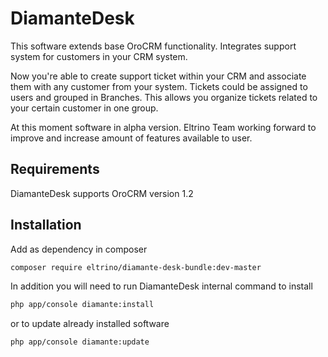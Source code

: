 DiamanteDesk
========================

This software extends base OroCRM functionality. Integrates support system for customers in your CRM system.

Now you're able to create support ticket within your CRM and associate them with any customer from your system. Tickets could be assigned to users and grouped in Branches. This allows you organize tickets related to your certain customer in one group.

At this moment software in alpha version. Eltrino Team working forward to improve and increase amount of features available to user.

Requirements
------------

DiamanteDesk supports OroCRM version 1.2

Installation
------------

Add as dependency in composer

```bash
composer require eltrino/diamante-desk-bundle:dev-master
```

In addition you will need to run DiamanteDesk internal command to install

```bash
php app/console diamante:install
```

or to update already installed software

```bash
php app/console diamante:update
```